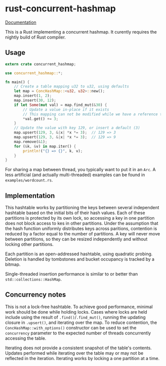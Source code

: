 # rust-concurrent-hashmap

[Documentation](https://veddan.github.io/rustdoc/concurrent-hashmap/concurrent_hashmap/index.html)

This is a Rust implementing a concurrent hashmap.
It curently requires the nightly build of Rust compiler.

## Usage
```rust
extern crate concurrent_hashmap;

use concurrent_hashmap::*;

fn main() {
    // Create a table mapping u32 to u32, using defaults
    let map = ConcHashMap::<u32, u32>::new();
    map.insert(1, 2);
    map.insert(30, 12);
    if let Some(mut val) = map.find_mut(&30) {
        // Update a value in-place if it exists
        // This mapping can not be modified while we have a reference to it
        *val.get() += 3;
    }
    // Update the value with key 129, or insert a default (3)
    map.upsert(129, 3, &|x| *x *= 3);  // 129 => 3
    map.upsert(129, 3, &|x| *x *= 3);  // 129 => 9
    map.remove(&1);
    for (&k, &v) in map.iter() {
        println!("{} => {}", k, v);
    }
}
```

For sharing a map between thread, you typically want to put it in an `Arc`.
A less artificial (and actually multi-threaded) examples can be found in `examples/wordcount.rs`.

## Implementation
This hashtable works by partitioning the keys between several independent hashtable based on
 the initial bits of their hash values.
Each of these partitions is protected by its own lock, so accessing a key in one partition
 does not block access to kes in other partitions.
Under the assumption that the hash function uniformly distributes keys across paritions,
 contention is reduced by a factor equal to the number of partitions.
A key will never move between partitions, so they can be resized independently and without
 locking other partitions.

Each partition is an open-addressed hashtable, using quadratic probing.
Deletion is handled by tombstones and bucket occupancy is tracked by a bitmap.

Single-threaded insertion performance is similar to or better than `std::collections::HashMap`.

## Concurrency notes
This is not a lock-free hashtable.
To achieve good performance, minimal work should be done while holding locks.
Cases where locks are held include using the result of `.find()`/`.find_mut()`,
 running the updating closure in `.upsert()`, and iterating over the map.
To reduce contention, the `ConcHashMap::with_options()` constructor can be used
 to set the `concurrency` parameter to the expected number of threads concurrently
 accessing the table.

Iterating does not provide a consistent snapshot of the table's contents.
Updates performed while iterating over the table may or may not be reflected in the iteration.
Iterating works by locking a one partition at a time.

